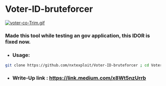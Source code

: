 # Voter-ID-bruteforcer


[![voter-co-Trim.gif](https://i.postimg.cc/SxVdX9Xs/voter-co-Trim.gif)](https://i.postimg.cc/SxVdX9Xs/voter-co-Trim.gif)

### Made this tool while testing an gov application, this IDOR is fixed now.
- ### Usage:

```bash
git clone https://github.com/nxtexploit/Voter-ID-bruteforcer ; cd Voter-ID-bruteforcer ; pip install -r requirements.txt; python3 Voter-ID-bruteforcer.py
```
- ### Write-Up link : https://link.medium.com/x8Wt5nzUrrb 
